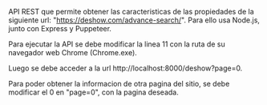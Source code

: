 API REST que permite obtener las caracteristicas de las propiedades de la siguiente url: "https://deshow.com/advance-search/". Para ello usa Node.js, junto con Express y Puppeteer.

Para ejecutar la API se debe modificar la linea 11 con la ruta de su navegador web Chrome (Chrome.exe).

Luego se debe acceder a la url http://localhost:8000/deshow?page=0. 

Para poder obtener la informacion de otra pagina del sitio, se debe modificar el 0 en "page=0", con la pagina deseada. 




 
